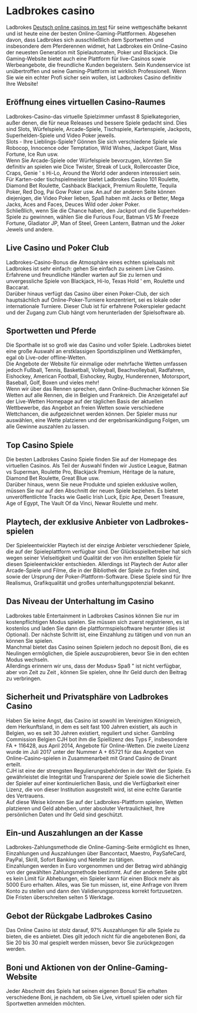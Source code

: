 <h1>Ladbrokes casino</h1>

<p>Ladbrokes&nbsp;<a href="https://greatcasinos.de/online-casino-tests/" target="_blank">Deutsch online casinos im test</a> f&uuml;r seine wettgesch&auml;fte bekannt und ist heute eine der besten Online-Gaming-Plattformen. Abgesehen davon, dass Ladbrokes sich ausschlie&szlig;lich dem Sportwetten und insbesondere dem Pferderennen widmet, hat Ladbrokes ein Online-Casino der neuesten Generation mit Spielautomaten, Poker und Blackjack. Die Gaming-Website bietet auch eine Plattform f&uuml;r live-Casinos sowie Werbeangebote, die freundliche Kunden begeistern. Sein Kundenservice ist un&uuml;bertroffen und seine Gaming-Plattform ist wirklich Professionell. Wenn Sie wie ein echter Profi sicher sein wollen, ist Ladbrokes Casino definitiv Ihre Website!</p>

<h2>Er&ouml;ffnung eines virtuellen Casino-Raumes</h2>

<p>Ladbrokes-Casino-das virtuelle Spielzimmer umfasst 8 Spielkategorien, au&szlig;er denen, die f&uuml;r neue Releases und bessere Spiele gedacht sind. Dies sind Slots, W&uuml;rfelspiele, Arcade-Spiele, Tischspiele, Kartenspiele, Jackpots, Superhelden-Spiele und Video Poker jeweils.<br />
Slots - Ihre Lieblings-Spiele? G&ouml;nnen Sie sich verschiedene Spiele wie Robocop, Innocence oder Temptation, Wild Wishes, Jackpot Giant, Miss Fortune, Ice Run usw.<br />
Wenn Sie Arcade-Spiele oder W&uuml;rfelspiele bevorzugen, k&ouml;nnten Sie definitiv an spielen wie Dice Twister, Streak of Luck, Rollercoaster Dice, Craps, Genie &#39; s Hi-Lo, Around the World oder anderen interessiert sein.<br />
F&uuml;r Karten-oder tischspielmeister bietet Ladbrokes Casino 101 Roulette, Diamond Bet Roulette, Cashback Blackjack, Premium Roulette, Tequila Poker, Red Dog, Pai Gow Poker usw. An.auf der anderen Seite k&ouml;nnen diejenigen, die Video Poker lieben, Spa&szlig; haben mit Jacks or Better, Mega Jacks, Aces and Faces, Deuces Wild oder Joker Poker.<br />
Schlie&szlig;lich, wenn Sie die Chance haben, den Jackpot und die Superhelden-Spiele zu gewinnen, w&auml;hlen Sie die Furious Four, Batman VS Mr Freeze Fortune, Gladiator JP, Man of Steel, Green Lantern, Batman und the Joker Jewels und andere.</p>

<h2>Live Casino und Poker Club</h2>

<p>Ladbrokes-Casino-Bonus die Atmosph&auml;re eines echten spielsaals mit Ladbrokes ist sehr einfach: gehen Sie einfach zu seinem Live Casino. Erfahrene und freundliche H&auml;ndler warten auf Sie zu lernen und unvergessliche Spiele von Blackjack, Hi-lo, Texas Hold &#39; em, Roulette und Baccarat.<br />
Dar&uuml;ber hinaus verf&uuml;gt das Casino &uuml;ber einen Poker-Club, der sich haupts&auml;chlich auf Online-Poker-Turniere konzentriert, sei es lokale oder internationale Turniere. Dieser Club ist f&uuml;r erfahrene Pokerspieler gedacht und der Zugang zum Club h&auml;ngt vom herunterladen der Spielsoftware ab.</p>

<h2>Sportwetten und Pferde</h2>

<p>Die Sporthalle ist so gro&szlig; wie das Casino und voller Spiele. Ladbrokes bietet eine gro&szlig;e Auswahl an erstklassigen Sportdisziplinen und Wettk&auml;mpfen, egal ob Live-oder offline-Wetten.<br />
Die Angebote der Website f&uuml;r einmalige oder mehrfache Wetten umfassen jedoch Fu&szlig;ball, Tennis, Basketball, Volleyball, Beachvolleyball, Radfahren, Eishockey, American Football, Eishockey, Rugby, Hunderennen, Motorsport, Baseball, Golf, Boxen und vieles mehr!<br />
Wenn wir &uuml;ber das Rennen sprechen, dann Online-Buchmacher k&ouml;nnen Sie Wetten auf alle Rennen, die in Belgien und Frankreich. Die Anzeigetafel auf der Live-Wetten Homepage auf der t&auml;glichen Basis der aktuellen Wettbewerbe, das Angebot an freien Wetten sowie verschiedene Wettchancen, die aufgezeichnet werden k&ouml;nnen. Der Spieler muss nur ausw&auml;hlen, eine Wette platzieren und der ergebnisank&uuml;ndigung Folgen, um alle Gewinne auszahlen zu lassen.</p>

<h2>Top Casino Spiele</h2>

<p>Die besten Ladbrokes Casino Spiele finden Sie auf der Homepage des virtuellen Casinos. Als Teil der Auswahl finden wir Justice League, Batman vs Superman, Roulette Pro, Blackjack Premium, H&eacute;ritage de la nature, Diamond Bet Roulette, Great Blue usw.<br />
Dar&uuml;ber hinaus, wenn Sie neue Produkte und spielen exklusive wollen, m&uuml;ssen Sie nur auf den Abschnitt der neuen Spiele beziehen. Es bietet unver&ouml;ffentlichte Tracks wie Gaelic Irish Luck, Epic Ape, Desert Treasure, Age of Egypt, The Vault Of da Vinci, Newar Roulette und mehr.</p>

<h2>Playtech, der exklusive Anbieter von Ladbrokes-spielen</h2>

<p>Der Spieleentwickler Playtech ist der einzige Anbieter verschiedener Spiele, die auf der Spieleplattform verf&uuml;gbar sind. Der Gl&uuml;cksspielbetreiber hat sich wegen seiner Vielseitigkeit und Qualit&auml;t der von ihm erstellten Spiele f&uuml;r diesen Spieleentwickler entschieden. Allerdings ist Playtech der Autor aller Arcade-Spiele und Filme, die in der Bibliothek der Spiele zu finden sind, sowie der Ursprung der Poker-Plattform-Software. Diese Spiele sind f&uuml;r Ihre Realismus, Grafikqualit&auml;t und gro&szlig;es unterhaltungspotenzial bekannt.</p>

<h2>Das Niveau der Unterhaltung im Casino</h2>

<p>Ladbrokes table Entertainment in Ladbrokes Casinos k&ouml;nnen Sie nur im kostenpflichtigen Modus spielen. Sie m&uuml;ssen sich zuerst registrieren, es ist kostenlos und laden Sie dann die plattformspielsoftware herunter (dies ist Optional). Der n&auml;chste Schritt ist, eine Einzahlung zu t&auml;tigen und von nun an k&ouml;nnen Sie spielen.<br />
Manchmal bietet das Casino seinen Spielern jedoch no deposit Boni, die es Neulingen erm&ouml;glichen, die Spiele auszuprobieren, bevor Sie in den echten Modus wechseln.<br />
Allerdings erinnern wir uns, dass der Modus&raquo; Spa&szlig; &quot; ist nicht verf&uuml;gbar, aber von Zeit zu Zeit , k&ouml;nnen Sie spielen, ohne Ihr Geld durch den Beitrag zu verbringen.</p>

<h2>Sicherheit und Privatsph&auml;re von Ladbrokes Casino</h2>

<p>Haben Sie keine Angst, das Casino ist sowohl im Vereinigten K&ouml;nigreich, dem Herkunftsland, in dem es seit fast 100 Jahren existiert, als auch in Belgien, wo es seit 30 Jahren existiert, reguliert und sicher. Gambling Commission Belgien CJH bot ihm die Spiellizenz des Typs F, insbesondere FA + 116428, aus April 2014, Angebote f&uuml;r Online-Wetten. Die zweite Lizenz wurde im Juli 2017 unter der Nummer A + 65721 f&uuml;r das Angebot von Online-Casino-spielen in Zusammenarbeit mit Grand Casino de Dinant erteilt.<br />
CJH ist eine der strengsten Regulierungsbeh&ouml;rden in der Welt der Spiele. Es gew&auml;hrleistet die Integrit&auml;t und Transparenz der Spiele sowie die Sicherheit der Spieler auf einer kontinuierlichen Basis, und die Verf&uuml;gbarkeit einer Lizenz, die von dieser Institution ausgestellt wird, ist eine echte Garantie des Vertrauens.<br />
Auf diese Weise k&ouml;nnen Sie auf der Ladbrokes-Plattform spielen, Wetten platzieren und Geld abheben, unter absoluter Vertraulichkeit, Ihre pers&ouml;nlichen Daten und Ihr Geld sind gesch&uuml;tzt.</p>

<h2>Ein-und Auszahlungen an der Kasse</h2>

<p>Ladbrokes-Zahlungsmethode die Online-Gaming-Seite erm&ouml;glicht es Ihnen, Einzahlungen und Auszahlungen &uuml;ber Bancontact, Maestro, PaySafeCard, PayPal, Skrill, Sofort Banking und Neteller zu t&auml;tigen.<br />
Einzahlungen werden in Euro vorgenommen und der Betrag wird abh&auml;ngig von der gew&auml;hlten Zahlungsmethode bestimmt. Auf der anderen Seite gibt es kein Limit f&uuml;r Abhebungen, ein Spieler kann f&uuml;r einen Block mehr als 5000 Euro erhalten. Alles, was Sie tun m&uuml;ssen, ist, eine Anfrage von Ihrem Konto zu stellen und dann den Validierungsprozess korrekt fortzusetzen. Die Fristen &uuml;berschreiten selten 5 Werktage.</p>

<h2>Gebot der R&uuml;ckgabe Ladbrokes Casino</h2>

<p>Das Online Casino ist stolz darauf, 97% Auszahlungen f&uuml;r alle Spiele zu bieten, die es anbietet. Dies gilt jedoch nicht f&uuml;r die angebotenen Boni, da Sie 20 bis 30 mal gespielt werden m&uuml;ssen, bevor Sie zur&uuml;ckgezogen werden.</p>

<h2>Boni und Aktionen von der Online-Gaming-Website</h2>

<p>Jeder Abschnitt des Spiels hat seinen eigenen Bonus! Sie erhalten verschiedene Boni, je nachdem, ob Sie Live, virtuell spielen oder sich f&uuml;r Sportwetten anmelden m&ouml;chten.</p>

